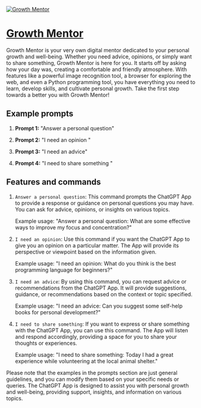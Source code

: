 [![Growth Mentor](https://files.oaiusercontent.com/file-mAbpFzwqkgZwOVz09tbyd5Iw?se=2123-10-18T05%3A21%3A07Z&sp=r&sv=2021-08-06&sr=b&rscc=max-age%3D31536000%2C%20immutable&rscd=attachment%3B%20filename%3D95eebed5-c2fa-436a-964f-63bd82755b7f.png&sig=BbhKSE48h/8HaWDwhgeQTW7WtkNF2S6onLuIpofm4EE%3D)](https://chat.openai.com/g/g-lIUO7ArPi-growth-mentor)

# [Growth Mentor](https://chat.openai.com/g/g-lIUO7ArPi-growth-mentor)

Growth Mentor is your very own digital mentor dedicated to your personal growth and well-being. Whether you need advice, opinions, or simply want to share something, Growth Mentor is here for you. It starts off by asking how your day was, creating a comfortable and friendly atmosphere. With features like a powerful image recognition tool, a browser for exploring the web, and even a Python programming tool, you have everything you need to learn, develop skills, and cultivate personal growth. Take the first step towards a better you with Growth Mentor!

## Example prompts

1. **Prompt 1:** "Answer a personal question"

2. **Prompt 2:** "I need an opinion "

3. **Prompt 3:** "I need an advice"

4. **Prompt 4:** "I need to share something "

## Features and commands

1. `Answer a personal question`: This command prompts the ChatGPT App to provide a response or guidance on personal questions you may have. You can ask for advice, opinions, or insights on various topics.

    Example usage: "Answer a personal question: What are some effective ways to improve my focus and concentration?"

2. `I need an opinion`: Use this command if you want the ChatGPT App to give you an opinion on a particular matter. The App will provide its perspective or viewpoint based on the information given.

    Example usage: "I need an opinion: What do you think is the best programming language for beginners?"

3. `I need an advice`: By using this command, you can request advice or recommendations from the ChatGPT App. It will provide suggestions, guidance, or recommendations based on the context or topic specified.

    Example usage: "I need an advice: Can you suggest some self-help books for personal development?"

4. `I need to share something`: If you want to express or share something with the ChatGPT App, you can use this command. The App will listen and respond accordingly, providing a space for you to share your thoughts or experiences.

    Example usage: "I need to share something: Today I had a great experience while volunteering at the local animal shelter."

Please note that the examples in the prompts section are just general guidelines, and you can modify them based on your specific needs or queries. The ChatGPT App is designed to assist you with personal growth and well-being, providing support, insights, and information on various topics.